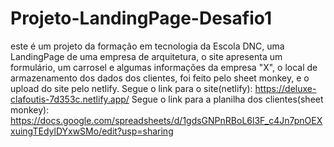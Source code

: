 # Projeto-LandingPage-Desafio1
este é um projeto da formação em tecnologia da Escola DNC, uma LandingPage de uma empresa de arquitetura,
o site apresenta um formulário, um carrosel e algumas informações da empresa "X", o local de armazenamento 
dos dados dos clientes, foi feito pelo sheet monkey, e o upload do site pelo netlify.
  Segue o link para o site(netlify):
 https://deluxe-clafoutis-7d353c.netlify.app/
  Segue o link para a planilha dos clientes(sheet monkey):
 https://docs.google.com/spreadsheets/d/1gdsGNPnRBoL6l3F_c4Jn7pnOEXxuingTEdylDYxwSMo/edit?usp=sharing 
